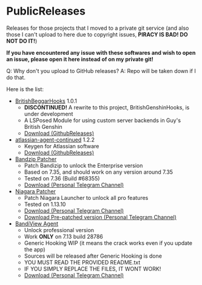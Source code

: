 # PublicReleases
Releases for those projects that I moved to a private git service 
(and also those I can't upload to here due to copyright issues, **PIRACY IS BAD! DO NOT DO IT!**)

**If you have encountered any issue with these softwares and wish to open an issue, please open it here instead of on my private git!**

Q: Why don't you upload to GitHub releases?
A: Repo will be taken down if I do that.

Here is the list:

- [BritishBeggarHooks](https://git.lama.icu/projects/ARC/repos/britishbeggarhooks/browse) 1.0.1
  + **DISCONTINUED!** A rewrite to this project, BritishGenshinHooks, is under development
  + A LSPosed Module for using custom server backends in Guy's British Genshin
  + [Download (GithubReleases)](https://github.com/Lama3L9R/PublicReleases/releases/tag/britishbeggarhooks-1.0.1)
- [atlassian-agent-continued](https://git.lama.icu/projects/RE/repos/atlassian-agent-continued/browse) 1.2.2
  + Keygen for Atlassian software
  + [Download (GithubReleases)](https://github.com/Lama3L9R/PublicReleases/releases/tag/atlassian-agent-continued-3.0)
- [Bandzip Patcher](https://t.me/ldsharepoint/31)
  + Patch Bandizip to unlock the Enterprise version
  + Based on 7.35, and should work on any version around 7.35
  + Tested on 7.36 (Build #68355)
  + [Download (Personal Telegram Channel)](https://t.me/ldsharepoint/31)
- [Niagara Patcher](https://t.me/ldsharepoint/40)
  + Patch Niagara Launcher to unlock all pro features
  + Tested on 1.13.10
  + [Download (Personal Telegram Channel)](https://t.me/ldsharepoint/40)
  + [Download Pre-patched version (Personal Telegram Channel)](https://t.me/ldsharepoint/42)
- [BandiView Agent](https://t.me/ldsharepoint/44)
  + Unlock professional version
  + Work **ONLY** on 7.13 build 28786
  + Generic Hooking WIP (it means the crack works even if you update the app)
  + Sources will be released after Generic Hooking is done
  + YOU MUST READ THE PROVIDED README.txt 
  + IF YOU SIMPLY REPLACE THE FILES, IT WONT WORK!
  + [Download (Personal Telegram Channel)](https://t.me/ldsharepoint/44)
